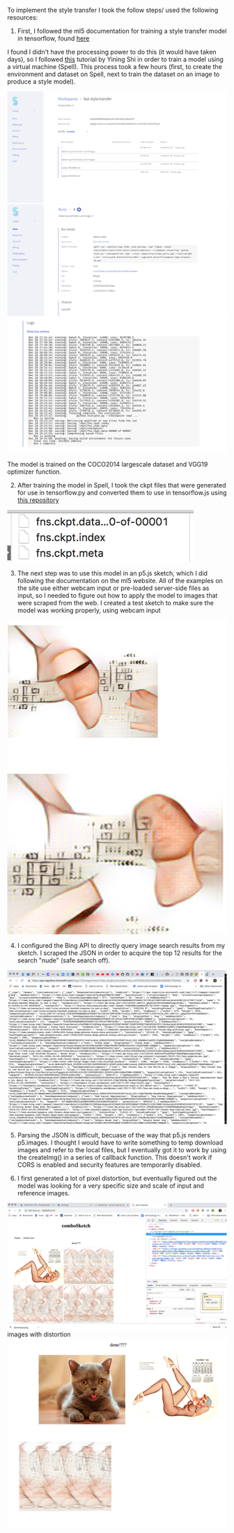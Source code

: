 To implement the style transfer I took the follow steps/ used the following resources: 

1. First, I followed the ml5 documentation for training a style transfer model in tensorflow, found [here](https://github.com/ml5js/training-styletransfer)

I found I didn't have the processing power to do this (it would have taken days), so I followed [this](https://www.youtube.com/watch?v=gye9hSIrRWI) tutorial by Yining Shi in order to train a model using a virtual machine (Spell). This process took a few hours (first, to create the environment and dataset on Spell, next to train the dataset on an image to produce a style model). 

![image of spell](https://github.com/rebeccauliasz/synthetic-sage-style-transfer/blob/master/doc/spell1.png)
![spell2](https://github.com/rebeccauliasz/synthetic-sage-style-transfer/blob/master/doc/spell2.png)
![spell3](https://github.com/rebeccauliasz/synthetic-sage-style-transfer/blob/master/doc/spell3.png)

The model is trained on the COCO2014 largescale dataset and VGG19 optimizer function. 

2. After training the model in Spell, I took the ckpt files that were generated for use in tensorflow.py and converted them to use in tensorflow.js using [this repository](https://github.com/reiinakano/fast-style-transfer-deeplearnjs)

![ckpt](https://github.com/rebeccauliasz/synthetic-sage-style-transfer/blob/master/doc/ckpt.png)

3. The next step was to use this model in an p5.js sketch, which I did following the documentation on the ml5 website. All of the examples on the site use either webcam input or pre-loaded server-side files as input, so I needed to figure out how to apply the model to images that were scraped from the web. I created a test sketch to make sure the model was working properly, using webcam input 

![webcam transfer](https://github.com/rebeccauliasz/synthetic-sage-style-transfer/blob/master/doc/vid-test1.png)
![2](https://github.com/rebeccauliasz/synthetic-sage-style-transfer/blob/master/doc/vid-test2.png)

4. I configured the Bing API to directly query image search results from my sketch. I scraped the JSON in order to acquire the top 12 results for the search "nude" (safe search off). 

![puppies](https://github.com/rebeccauliasz/synthetic-sage-style-transfer/blob/master/doc/bing-json.png)

5. Parsing the JSON is difficult, becuase of the way that p5.js renders p5.images. I thought I would have to write something to temp download images and refer to the local files, but I eventually got it to work by using the createImg() in a series of callback function. This doesn't work if CORS is enabled and security features are temporarily disabled. 

6. I first generated a lot of pixel distortion, but eventually figured out the model was looking for a very specific size and scale of input and reference images. 

![cats](https://github.com/rebeccauliasz/synthetic-sage-style-transfer/blob/master/doc/render-errors.png)
images with distortion
![cats2](https://github.com/rebeccauliasz/synthetic-sage-style-transfer/blob/master/doc/GPU-error2.png)
